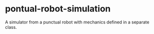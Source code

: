 # pontual-robot-simulation
A simulator from a punctual robot with mechanics defined in a separate class.
